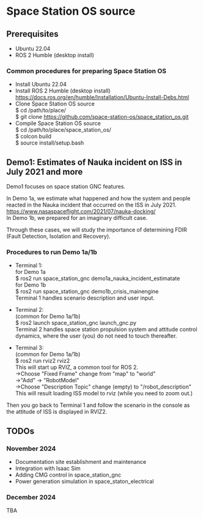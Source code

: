# Space Station OS source  

## Prerequisites  
- Ubuntu 22.04
- ROS 2 Humble (desktop install)

### Common procedures for preparing Space Station OS  
- Install Ubuntu 22.04
- Install ROS 2 Humble (desktop install)
  https://docs.ros.org/en/humble/Installation/Ubuntu-Install-Debs.html  
- Clone Space Station OS source  
$ cd /path/to/place/  
$ git clone https://github.com/space-station-os/space_station_os.git  
- Compile Space Station OS source  
$ cd /path/to/place/space_station_os/  
$ colcon build  
$ source install/setup.bash  

## Demo1: Estimates of Nauka incident on ISS in July 2021 and more
Demo1 focuses on space station GNC features.  

In Demo 1a, we estimate what happened and how the system and people reacted in the Nauka incident that occurred on the ISS in July 2021.  
https://www.nasaspaceflight.com/2021/07/nauka-docking/  
In Demo 1b, we prepared for an imaginary difficult case.  

Through these cases, we will study the importance of determining FDIR (Fault Detection, Isolation and Recovery).

### Procedures to run Demo 1a/1b  
- Terminal 1:  
for Demo 1a  
$ ros2 run space_station_gnc demo1a_nauka_incident_estimatate  
for Demo 1b  
$ ros2 run space_station_gnc demo1b_crisis_mainengine  
Terminal 1 handles scenario description and user input.  

- Terminal 2:  
(common for Demo 1a/1b)  
$ ros2 launch space_station_gnc launch_gnc.py  
Terminal 2 handles space station propulsion system and attitude control dynamics, where the user (you) do not need to touch thereafter.  

- Terminal 3:  
(common for Demo 1a/1b)  
$ ros2 run rviz2 rviz2  
This will start up RVIZ, a common tool for ROS 2.  
->Choose "Fixed Frame" change from "map" to "world"    
->"Add" -> "RobotModel"  
->Choose "Description Topic" change (empty) to "/robot_description"  
This will result loading ISS model to rviz (while you need to zoom out.)  

Then you go back to Terminal 1 and follow the scenario in the console as the attitude of ISS is displayed in RVIZ2.  

## TODOs  
### November 2024
- Documentation site establishment and maintenance
- Integration with Isaac Sim
- Adding CMG control in space_station_gnc
- Power generation simulation in space_staton_electrical
### December 2024
TBA

